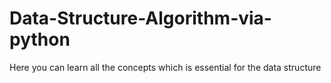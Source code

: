 # Data-Structure-Algorithm-via-python
Here you can learn all the concepts which is essential for the data structure

